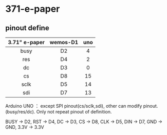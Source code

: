 <!--
 * @Author: rx-ted
 * @Date: 2022-11-27 15:09:42
 * @LastEditors: rx-ted
 * @LastEditTime: 2022-12-03 21:30:09
-->
# 371-e-paper

## pinout define

| 3.71" e-paper | wemos-D1 |  uno  |
| :-----------: | :------: | :---: |
|     busy      |    D2    |   4   |
|      res      |    D4    |   2   |
|      dc       |    D3    |   0   |
|      cs       |    D8    |  15   |
|     sclk      |    D5    |  14   |
|      sdi      |    D7    |  13   |

Arduino UNO ： except SPI pinout(cs/sclk,sdi), other can modify pinout.(busy/res/dc). Only not repeat pinout of definition.

BUSY -> D2, RST -> D4, DC -> D3, CS -> D8, CLK -> D5, DIN -> D7, GND -> GND, 3.3V -> 3.3V
